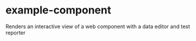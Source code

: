 # example-component
Renders an interactive view of a web component with a data editor and test reporter
